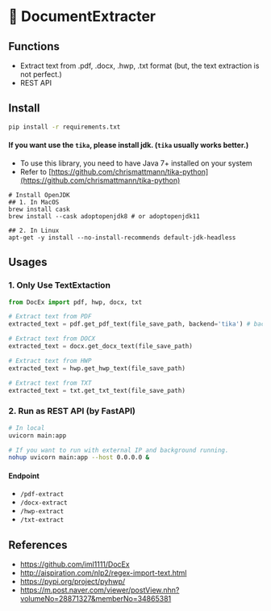 # 🔖 DocumentExtracter

## Functions
- Extract text from .pdf, .docx, .hwp, .txt format (but, the text extraction is not perfect.)
- REST API

## Install
```bash
pip install -r requirements.txt
```
#### If you want use the <code>tika</code>, please install jdk. (<code>tika</code> usually works better.)
- To use this library, you need to have Java 7+ installed on your system
- Refer to [https://github.com/chrismattmann/tika-python](https://github.com/chrismattmann/tika-python)
```
# Install OpenJDK
## 1. In MacOS
brew install cask
brew install --cask adoptopenjdk8 # or adoptopenjdk11

## 2. In Linux
apt-get -y install --no-install-recommends default-jdk-headless
```

## Usages
### 1. Only Use TextExtaction
```python
from DocEx import pdf, hwp, docx, txt

# Extract text from PDF
extracted_text = pdf.get_pdf_text(file_save_path, backend='tika') # backend options: ['tika', 'pdfminer']

# Extract text from DOCX
extracted_text = docx.get_docx_text(file_save_path)

# Extract text from HWP
extracted_text = hwp.get_hwp_text(file_save_path)

# Extract text from TXT
extracted_text = txt.get_txt_text(file_save_path)
```

### 2. Run as REST API (by FastAPI)
```bash
# In local
uvicorn main:app

# If you want to run with external IP and background running.
nohup uvicorn main:app --host 0.0.0.0 &
```
#### Endpoint
- <code>/pdf-extract</code>
- <code>/docx-extract</code>
- <code>/hwp-extract</code>
- <code>/txt-extract</code>


## References
- https://github.com/iml1111/DocEx
- http://aispiration.com/nlp2/regex-import-text.html
- https://pypi.org/project/pyhwp/
- https://m.post.naver.com/viewer/postView.nhn?volumeNo=28871327&memberNo=34865381
